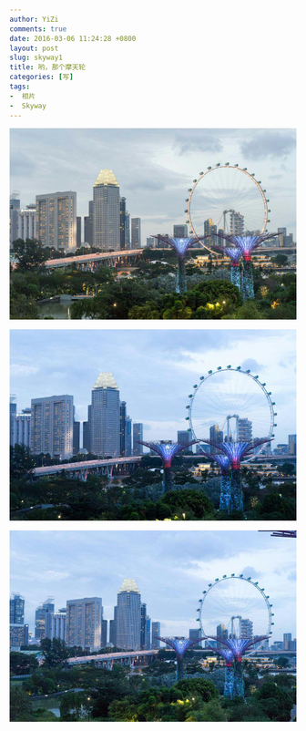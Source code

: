 ```yaml
---
author: YiZi
comments: true
date: 2016-03-06 11:24:28 +0800
layout: post
slug: skyway1
title: 哟，那个摩天轮
categories: [写]
tags:
-  相片
-  Skyway
---
```

![](/public/images/gallery/skyway/1.jpg)

![](/public/images/gallery/skyway/4.jpg)

![](/public/images/gallery/skyway/5.jpg)
